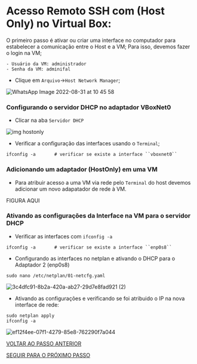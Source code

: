 # Acesso Remoto SSH com (Host Only) no Virtual Box:

O primeiro passo é ativar ou criar uma interface no computador para estabelecer a comunicação entre o Host e a VM;
Para isso, devemos fazer o login na VM;

```shell
- Usuário da VM: administrador
- Senha da VM: adminifal
```

* Clique em ``Arquivo``->``Host Network Manager``;

![WhatsApp Image 2022-08-31 at 10 45 58](https://user-images.githubusercontent.com/103062837/187696296-59073236-b113-4045-83b7-f1c27414d1e0.jpeg)


### Configurando o servidor DHCP no adaptador VBoxNet0


* Clicar na aba ``Servidor DHCP``

![img hostonly](https://user-images.githubusercontent.com/103062837/187699980-e3916248-ad4a-49ae-b9c2-0c001e56c284.jpeg)


* Verificar a configuração das interfaces usando o ``Terminal``;

```shell
ifconfig -a       # verificar se existe a interface ``vboxnet0``
```

### Adicionando um adaptador (HostOnly) em uma VM

* Para atribuir acesso a uma VM via rede pelo ``Terminal`` do host devemos adicionar um novo adapatador de rede à VM.

FIGURA AQUI

### Ativando as configurações da Interface na VM para o servidor DHCP

* Verificar as interfaces com ``ifconfig -a``

```shell
ifconfig -a       # verificar se existe a interface ``enp0s8``
```

* Configurando as interfaces no netplan e ativando o DHCP para o Adaptador 2 (enp0s8)

```shell
sudo nano /etc/netplan/01-netcfg.yaml
```

![3c4dfc91-8b2a-420a-ab27-29d7e8fad921 (2)](https://user-images.githubusercontent.com/103062837/187697733-5bcb92b5-012f-445b-8e6b-7695b6b2e64b.jpeg)



* Ativando as configurações e verificando se foi atribuido o IP na nova interface de rede:

```shell
sudo netplan apply
ifconfig -a
```

![ef12f4ee-07f1-4279-85e8-762290f7a044](https://user-images.githubusercontent.com/103062837/187697894-ffc93842-33f0-489b-8de8-64c29edc9178.jpeg)


[VOLTAR AO PASSO ANTERIOR](https://github.com/laurargs/RedeApolo/blob/main/RedeApolo-main/RedeApolo-main/2%20-%20Roteiro%20SSH-Server.md)

[SEGUIR PARA O PRÓXIMO PASSO](https://github.com/laurargs/RedeApolo/blob/main/RedeApolo-main/RedeApolo-main/4%20-%20Configura%C3%A7%C3%A3o%20est%C3%A1tica%20de%20Nomes.md)
